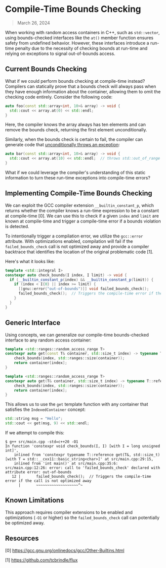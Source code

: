 # Compile-Time Bounds Checking

> March 26, 2024

When working with random access containers in C++, such as `std::vector`, using bounds-checked interfaces like the `at()` member function ensures safety from undefined behavior. However, these interfaces introduce a run-time penalty due to the necessity of checking bounds at run-time and relying on exceptions to signal out-of-bounds access.

## Current Bounds Checking

What if we could perform bounds checking at compile-time instead? Compilers can statically prove that a bounds check will always pass when they have enough information about the container, allowing them to omit the checking code entirely. Consider the following code:

```cpp
auto foo(const std::array<int, 10>& array) -> void {
  std::cout << array.at(0) << std::endl;
}
```

Here, the compiler knows the array always has ten elements and can remove the bounds check, returning the first element unconditionally.

Similarly, when the bounds check is certain to fail, the compiler can generate code that [unconditionally throws an exception](https://godbolt.org/z/94K457E7x):

```cpp
auto bar(const std::array<int, 10>& array) -> void {
  std::cout << array.at(10) << std::endl;  // throws std::out_of_range
}
```

What if we could leverage the compiler's understanding of this static information to turn these run-time exceptions into compile-time errors?

## Implementing Compile-Time Bounds Checking

We can exploit the GCC compiler extension `__builtin_constant_p`, which returns whether the compiler knows a run-time expression to be a constant at compile-time [0]. We can use this to check if a given `index` and `limit` are known at compile-time and trigger a compile-time error if a bounds violation is detected.

To intentionally trigger a compilation error, we utilize the `gcc::error` attribute. With optimizations enabled, compilation will fail if the `failed_bounds_check` call is not optimized away and provide a compiler backtrace that identifies the location of the original problematic code [1].

Here's what it looks like:

```cpp
template <std::integral I>
constexpr auto check_bounds(I index, I limit) -> void {
  if (__builtin_constant_p(index) && __builtin_constant_p(limit)) {
    if (index < I{0} || index >= limit) {
      [[gnu::error("out-of-bounds")]] void failed_bounds_check();
      failed_bounds_check();  // Triggers the compile-time error if the call is not optimized away
    }
  }
}
```

## Generic Interface

Using concepts, we can generalize our compile-time bounds-checked interface to any random access container:

```cpp
template <std::ranges::random_access_range T>
constexpr auto get(const T& container, std::size_t index) -> typename T::const_reference {
    check_bounds(index, std::ranges::size(container));
    return container[index];
}

template <std::ranges::random_access_range T>
constexpr auto get(T& container, std::size_t index) -> typename T::reference {
    check_bounds(index, std::ranges::size(container));
    return container[index];
}
```

This allows us to use the `get` template function with any container that satisfies the `IndexedContainer` concept:

```cpp
std::string msg = "Hello";
std::cout << get(msg, 9) << std::endl;
```

If we attempt to compile this:
```
$ g++ src/main.cpp -std=c++20 -O1
In function 'constexpr void check_bounds(I, I) [with I = long unsigned int]',
    inlined from 'constexpr typename T::reference get(T&, std::size_t) [with T = std::__cxx11::basic_string<char>]' at src/main.cpp:29:15,
    inlined from 'int main()' at src/main.cpp:35:6:
src/main.cpp:12:26: error: call to 'failed_bounds_check' declared with attribute error: out-of-bounds
   12 |       failed_bounds_check();  // Triggers the compile-time error if the call is not optimized away
      |       ~~~~~~~~~~~~~~~~~~~^~
```

## Known Limitations

This approach requires compiler extensions to be enabled and optimizations (`-O1` or higher) so the `failed_bounds_check` call can potentially be optimized away.

## Resources

[0] <https://gcc.gnu.org/onlinedocs/gcc/Other-Builtins.html>

[1] <https://github.com/tcbrindle/flux>
